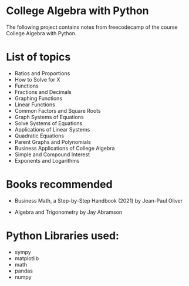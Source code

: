 # College Algebra with Python

The following project contains notes from freecodecamp of the course College Algebra with Python. 

# List of topics

-  Ratios and Proportions
- How to Solve for X 
- Functions
- Fractions and Decimals
- Graphing Functions
- Linear Functions
- Common Factors and Square Roots
-  Graph Systems of Equations
- Solve Systems of Equations
- Applications of Linear Systems
- Quadratic Equations
- Parent Graphs and Polynomials
- Business Applications of College Algebra
- Simple and Compound Interest
- Exponents and Logarithms

# Books recommended 

 - Business Math, a Step-by-Step Handbook (2021) by Jean-Paul Oliver

- Algebra and Trigonometry by Jay Abramson

# Python Libraries used: 

- sympy
- matplotlib
- math
- pandas 
- numpy  
